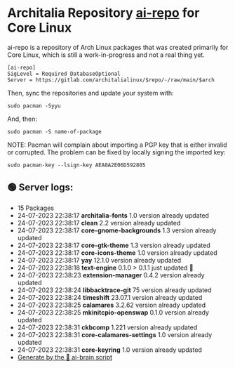 # Architalia Repository [ai-repo](https://gitlab.com/architalialinux/ai-repo) for Core Linux

ai-repo is a repository of Arch Linux packages that was created primarily for Core Linux, which is still a work-in-progress and not a real thing yet.

```
[ai-repo]
SigLevel = Required DatabaseOptional
Server = https://gitlab.com/architalialinux/$repo/-/raw/main/$arch 
```

Then, sync the repositories and update your system with:

```
sudo pacman -Syyu
```

And, then:

```
sudo pacman -S name-of-package
```

NOTE: Pacman will complain about importing a PGP key that is either invalid or corrupted.  The problem can be fixed by locally signing the imported key:

```
sudo pacman-key --lsign-key AEA0A2E06D592805
```



## 🟢 Server logs:
- 15 Packages
- 24-07-2023 22:38:17 **architalia-fonts** 1.0 version already updated
- 24-07-2023 22:38:17 **clean** 2.2 version already updated
- 24-07-2023 22:38:17 **core-gnome-backgrounds** 1.3 version already updated
- 24-07-2023 22:38:17 **core-gtk-theme** 1.3 version already updated
- 24-07-2023 22:38:17 **core-icons-theme** 1.0 version already updated
- 24-07-2023 22:38:17 **yay** 12.1.0 version already updated
- 24-07-2023 22:38:18 **text-engine** 0.1.0 > 0.1.1 just updated 🔹
- 24-07-2023 22:38:23 **extension-manager** 0.4.2 version already updated
- 24-07-2023 22:38:24 **libbacktrace-git** 75 version already updated
- 24-07-2023 22:38:24 **timeshift** 23.07.1 version already updated
- 24-07-2023 22:38:25 **calamares** 3.2.62 version already updated
- 24-07-2023 22:38:25 **mkinitcpio-openswap** 0.1.0 version already updated
- 24-07-2023 22:38:31 **ckbcomp** 1.221 version already updated
- 24-07-2023 22:38:31 **core-calamares-settings** 1.0 version already updated
- 24-07-2023 22:38:31 **core-keyring** 1.0 version already updated
 - [Generate by the 🤖 ai-brain script](https://gitlab.com/architalialinux/ai-repo/-/blob/main/ai-brain)
